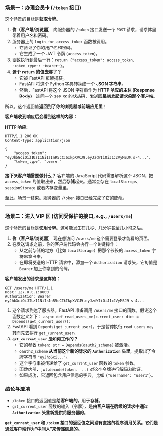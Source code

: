 ### 场景一：办理会员卡 (`/token` 接口)

这个场景的目标是**获取令牌**。

1. **你（客户端/浏览器）** 向服务器的 `/token` 接口发送一个 `POST` 请求，请求体里带着用户名和密码。
2. 服务器上的 `login_for_access_token` 函数被调用。
   - 它验证了你的用户名和密码。
   - 它生成了一个 JWT 令牌 (`access_token`)。
3. 函数执行到最后一行：`return {"access_token": access_token, "token_type": "bearer"}`。
4. **这个 `return` 的值去哪了？**
   - 它被 FastAPI 框架捕获。
   - FastAPI 将这个 Python 字典转换成一个 **JSON 字符串**。
   - 然后，FastAPI 将这个 JSON 字符串作为 **HTTP 响应的主体 (Response Body)**，连同一个 `200 OK` 的状态码，发送回**最初发起请求的那个客户端**。

所以，这个返回值**返回到了你的浏览器或前端应用里**！

**客户端收到响应后会看到这样的内容：**

**HTTP 响应:**

```
HTTP/1.1 200 OK
Content-Type: application/json

{
    "access_token": "eyJhbGciOiJIUzI1NiIsInR5cCI6IkpXVCJ9.eyJzdWIiOiJ1c2VyMSJ9.s-4...",
    "token_type": "bearer"
}
```

**接下来客户端需要做什么？**
客户端的 JavaScript 代码需要解析这个 JSON，把 `access_token` 的值取出来，然后**存储**起来。通常会存在 `localStorage`、`sessionStorage` 或者内存变量里。

至此，场景一结束。服务器的 `/token` 接口已经完成了它的使命。

------

### 场景二：进入 VIP 区 (访问受保护的接口, e.g., `/users/me`)

这个场景的目标是**使用令牌**。这可能发生在几秒、几分钟甚至几小时之后。

1. **你（客户端/浏览器）** 现在想访问 `/users/me` 这个需要登录才能看的页面。
2. 在发送请求之前，你的客户端代码会执行一个关键操作：
   - 从之前存储的地方（比如 `localStorage`）把那个长长的 `access_token` 字符串拿出来。
   - 在即将发送的 HTTP 请求中，添加一个 `Authorization` 请求头，它的值是 `Bearer` 加上你拿到的令牌。

**客户端发出的请求是这样的：**

```
GET /users/me HTTP/1.1
Host: 127.0.0.1:8000
Authorization: Bearer eyJhbGciOiJIUzI1NiIsInR5cCI6IkpXVCJ9.eyJzdWIiOiJ1c2VyMSJ9.s-4...
```

1. 这个请求到达了服务器。FastAPI 准备调用 `/users/me` 接口的函数。假设这个函数定义如下：
   `async def read_users_me(current_user: dict = Depends(get_current_user)):`
2. FastAPI 看到 `Depends(get_current_user)`，于是暂停执行 `read_users_me`，转而先去执行 `get_current_user`。
3. **`get_current_user` 是如何工作的？**
   - 它的参数 `token: str = Depends(oauth2_scheme)` 被激活。
   - `oauth2_scheme` **从当前这个新的请求的 `Authorization` 头里**，提取出了令牌字符串 `"eyJhbGci..."`。
   - 这个字符串被传递给了 `get_current_user` 函数的 `token` 参数。
   - 函数内部，`jwt.decode(token, ...)` 对这个令牌进行解码和验证。
   - 如果成功，它返回包含用户信息的字典，比如 `{"username": "user1"}`。

### 结论与澄清

- `/token` 接口的返回值是**给客户端的**，用于**存储**。
- `get_current_user` 函数的输入（令牌），是**由客户端在后续的请求中通过 `Authorization` 头重新提供给服务器的**。

**`get_current_user` 和 `/token` 接口的返回值之间没有直接的程序调用关系。它们是通过客户端作为“中间人”来传递信息的。**